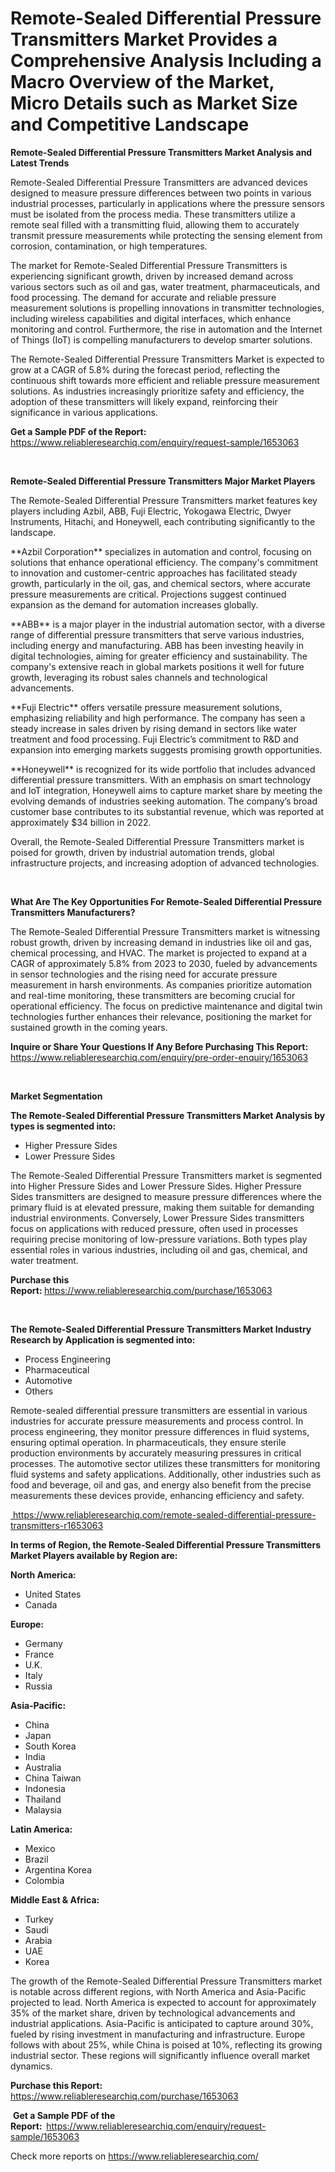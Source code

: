 <p><h1>Remote-Sealed Differential Pressure Transmitters Market Provides a Comprehensive Analysis Including a Macro Overview of the Market, Micro Details such as Market Size and Competitive Landscape</h1></p><p><strong>Remote-Sealed Differential Pressure Transmitters Market Analysis and Latest Trends</strong></p>
<p><p>Remote-Sealed Differential Pressure Transmitters are advanced devices designed to measure pressure differences between two points in various industrial processes, particularly in applications where the pressure sensors must be isolated from the process media. These transmitters utilize a remote seal filled with a transmitting fluid, allowing them to accurately transmit pressure measurements while protecting the sensing element from corrosion, contamination, or high temperatures. </p><p>The market for Remote-Sealed Differential Pressure Transmitters is experiencing significant growth, driven by increased demand across various sectors such as oil and gas, water treatment, pharmaceuticals, and food processing. The demand for accurate and reliable pressure measurement solutions is propelling innovations in transmitter technologies, including wireless capabilities and digital interfaces, which enhance monitoring and control. Furthermore, the rise in automation and the Internet of Things (IoT) is compelling manufacturers to develop smarter solutions.</p><p>The Remote-Sealed Differential Pressure Transmitters Market is expected to grow at a CAGR of 5.8% during the forecast period, reflecting the continuous shift towards more efficient and reliable pressure measurement solutions. As industries increasingly prioritize safety and efficiency, the adoption of these transmitters will likely expand, reinforcing their significance in various applications.</p></p>
<p><strong>Get a Sample PDF of the Report:&nbsp;</strong> <a href="https://www.reliableresearchiq.com/enquiry/request-sample/1653063?utm_campaign=2289&utm_medium=2&utm_source=Github&utm_content=ia&utm_term=27022025&utm_id=remote-sealed-differential-pressure-transmitters">https://www.reliableresearchiq.com/enquiry/request-sample/1653063</a></p>
<p>&nbsp;</p>
<p><strong>Remote-Sealed Differential Pressure Transmitters Major Market Players</strong></p>
<p><p>The Remote-Sealed Differential Pressure Transmitters market features key players including Azbil, ABB, Fuji Electric, Yokogawa Electric, Dwyer Instruments, Hitachi, and Honeywell, each contributing significantly to the landscape.</p><p>**Azbil Corporation** specializes in automation and control, focusing on solutions that enhance operational efficiency. The company's commitment to innovation and customer-centric approaches has facilitated steady growth, particularly in the oil, gas, and chemical sectors, where accurate pressure measurements are critical. Projections suggest continued expansion as the demand for automation increases globally.</p><p>**ABB** is a major player in the industrial automation sector, with a diverse range of differential pressure transmitters that serve various industries, including energy and manufacturing. ABB has been investing heavily in digital technologies, aiming for greater efficiency and sustainability. The company's extensive reach in global markets positions it well for future growth, leveraging its robust sales channels and technological advancements.</p><p>**Fuji Electric** offers versatile pressure measurement solutions, emphasizing reliability and high performance. The company has seen a steady increase in sales driven by rising demand in sectors like water treatment and food processing. Fuji Electric’s commitment to R&D and expansion into emerging markets suggests promising growth opportunities.</p><p>**Honeywell** is recognized for its wide portfolio that includes advanced differential pressure transmitters. With an emphasis on smart technology and IoT integration, Honeywell aims to capture market share by meeting the evolving demands of industries seeking automation. The company’s broad customer base contributes to its substantial revenue, which was reported at approximately $34 billion in 2022.</p><p>Overall, the Remote-Sealed Differential Pressure Transmitters market is poised for growth, driven by industrial automation trends, global infrastructure projects, and increasing adoption of advanced technologies.</p></p>
<p>&nbsp;</p>
<p><strong>What Are The Key Opportunities For Remote-Sealed Differential Pressure Transmitters Manufacturers?</strong></p>
<p><p>The Remote-Sealed Differential Pressure Transmitters market is witnessing robust growth, driven by increasing demand in industries like oil and gas, chemical processing, and HVAC. The market is projected to expand at a CAGR of approximately 5.8% from 2023 to 2030, fueled by advancements in sensor technologies and the rising need for accurate pressure measurement in harsh environments. As companies prioritize automation and real-time monitoring, these transmitters are becoming crucial for operational efficiency. The focus on predictive maintenance and digital twin technologies further enhances their relevance, positioning the market for sustained growth in the coming years.</p></p>
<p><strong>Inquire or Share Your Questions If Any Before Purchasing This Report:</strong> <a href="https://www.reliableresearchiq.com/enquiry/pre-order-enquiry/1653063?utm_campaign=2289&utm_medium=2&utm_source=Github&utm_content=ia&utm_term=27022025&utm_id=remote-sealed-differential-pressure-transmitters">https://www.reliableresearchiq.com/enquiry/pre-order-enquiry/1653063</a></p>
<p>&nbsp;</p>
<p><strong>Market Segmentation</strong></p>
<p><strong>The Remote-Sealed Differential Pressure Transmitters Market Analysis by types is segmented into:</strong></p>
<p><ul><li>Higher Pressure Sides</li><li>Lower Pressure Sides</li></ul></p>
<p><p>The Remote-Sealed Differential Pressure Transmitters market is segmented into Higher Pressure Sides and Lower Pressure Sides. Higher Pressure Sides transmitters are designed to measure pressure differences where the primary fluid is at elevated pressure, making them suitable for demanding industrial environments. Conversely, Lower Pressure Sides transmitters focus on applications with reduced pressure, often used in processes requiring precise monitoring of low-pressure variations. Both types play essential roles in various industries, including oil and gas, chemical, and water treatment.</p></p>
<p><strong>Purchase this Report:&nbsp;</strong><a href="https://www.reliableresearchiq.com/purchase/1653063?utm_campaign=2289&utm_medium=2&utm_source=Github&utm_content=ia&utm_term=27022025&utm_id=remote-sealed-differential-pressure-transmitters">https://www.reliableresearchiq.com/purchase/1653063</a></p>
<p>&nbsp;</p>
<p><strong>The Remote-Sealed Differential Pressure Transmitters Market Industry Research by Application is segmented into:</strong></p>
<p><ul><li>Process Engineering</li><li>Pharmaceutical</li><li>Automotive</li><li>Others</li></ul></p>
<p><p>Remote-sealed differential pressure transmitters are essential in various industries for accurate pressure measurements and process control. In process engineering, they monitor pressure differences in fluid systems, ensuring optimal operation. In pharmaceuticals, they ensure sterile production environments by accurately measuring pressures in critical processes. The automotive sector utilizes these transmitters for monitoring fluid systems and safety applications. Additionally, other industries such as food and beverage, oil and gas, and energy also benefit from the precise measurements these devices provide, enhancing efficiency and safety.</p></p>
<p><a href="https://www.reliableresearchiq.com/remote-sealed-differential-pressure-transmitters-r1653063?utm_campaign=2289&utm_medium=2&utm_source=Github&utm_content=ia&utm_term=27022025&utm_id=remote-sealed-differential-pressure-transmitters">&nbsp;https://www.reliableresearchiq.com/remote-sealed-differential-pressure-transmitters-r1653063</a></p>
<p><strong>In terms of Region, the Remote-Sealed Differential Pressure Transmitters Market Players available by Region are:</strong></p>
<p>
    <p> <strong> North America: </strong>
        <ul>
            <li>United States</li>
            <li>Canada</li>
        </ul>
        </p> 
    <p> <strong> Europe: </strong>
        <ul>
            <li>Germany</li>
            <li>France</li>
            <li>U.K.</li>
            <li>Italy</li>
            <li>Russia</li>
        </ul>
        </p> 
    <p> <strong> Asia-Pacific: </strong>
        <ul>
            <li>China</li>
            <li>Japan</li>
            <li>South Korea</li>
            <li>India</li>
            <li>Australia</li>
            <li>China Taiwan</li>
            <li>Indonesia</li>
            <li>Thailand</li>
            <li>Malaysia</li>
        </ul>
        </p> 
    <p> <strong> Latin America: </strong>
        <ul>
            <li>Mexico</li>
            <li>Brazil</li>
            <li>Argentina Korea</li>
            <li>Colombia</li>
        </ul>
        </p> 
    <p> <strong> Middle East & Africa: </strong>
        <ul>
            <li>Turkey</li>
            <li>Saudi</li>
            <li>Arabia</li>
            <li>UAE</li>
            <li>Korea</li>
        </ul>
    </p>
    </p>
<p><p>The growth of the Remote-Sealed Differential Pressure Transmitters market is notable across different regions, with North America and Asia-Pacific projected to lead. North America is expected to account for approximately 35% of the market share, driven by technological advancements and industrial applications. Asia-Pacific is anticipated to capture around 30%, fueled by rising investment in manufacturing and infrastructure. Europe follows with about 25%, while China is poised at 10%, reflecting its growing industrial sector. These regions will significantly influence overall market dynamics.</p></p>
<p><strong>Purchase this Report: </strong><a href="https://www.reliableresearchiq.com/purchase/1653063?utm_campaign=2289&utm_medium=2&utm_source=Github&utm_content=ia&utm_term=27022025&utm_id=remote-sealed-differential-pressure-transmitters">https://www.reliableresearchiq.com/purchase/1653063</a></p>
<p>&nbsp;<strong>Get a Sample PDF of the Report:&nbsp;&nbsp;</strong><a href="https://www.reliableresearchiq.com/enquiry/request-sample/1653063?utm_campaign=2289&utm_medium=2&utm_source=Github&utm_content=ia&utm_term=27022025&utm_id=remote-sealed-differential-pressure-transmitters">https://www.reliableresearchiq.com/enquiry/request-sample/1653063</a></p>
<p><strong></strong></p>
<p>Check more reports on <a href="https://www.reliableresearchiq.com/?utm_campaign=2289&utm_medium=2&utm_source=Github&utm_content=ia&utm_term=27022025&utm_id=remote-sealed-differential-pressure-transmitters">https://www.reliableresearchiq.com/</a></p>